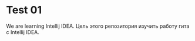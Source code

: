 # Test 01
We are learning Intellij IDEA.
Цель этого репозитория изучить работу гита с Intellij IDEA.

